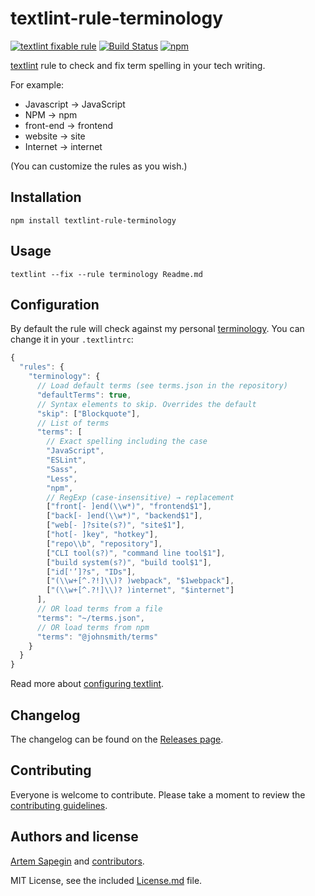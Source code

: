 # textlint-rule-terminology

[![textlint fixable rule](https://img.shields.io/badge/textlint-fixable-green.svg?style=social)](https://textlint.github.io/)
[![Build Status](https://travis-ci.org/sapegin/textlint-rule-terminology.svg)](https://travis-ci.org/sapegin/textlint-rule-terminology)
[![npm](https://img.shields.io/npm/v/textlint-rule-terminology.svg)](https://www.npmjs.com/package/textlint-rule-terminology)

[textlint](https://github.com/textlint/textlint) rule to check and fix term spelling in your tech writing.

For example:

* Javascript → JavaScript
* NPM → npm
* front-end → frontend
* website → site
* Internet → internet

(You can customize the rules as you wish.)

## Installation

```shell
npm install textlint-rule-terminology
```

## Usage

```shell
textlint --fix --rule terminology Readme.md
```

## Configuration

By default the rule will check against my personal [terminology](./terms.json). You can change it in your `.textlintrc`:

```js
{
  "rules": {
    "terminology": {
      // Load default terms (see terms.json in the repository)
      "defaultTerms": true,
      // Syntax elements to skip. Overrides the default
      "skip": ["Blockquote"],
      // List of terms
      "terms": [
        // Exact spelling including the case
        "JavaScript",
        "ESLint",
        "Sass",
        "Less",
        "npm",
        // RegExp (case-insensitive) → replacement
        ["front[- ]end(\\w*)", "frontend$1"],
        ["back[- ]end(\\w*)", "backend$1"],
        ["web[- ]?site(s?)", "site$1"],
        ["hot[- ]key", "hotkey"],
        ["repo\\b", "repository"],
        ["CLI tool(s?)", "command line tool$1"],
        ["build system(s?)", "build tool$1"],
        ["id['’]?s", "IDs"],
        ["(\\w+[^.?!]\\)? )webpack", "$1webpack"],
        ["(\\w+[^.?!]\\)? )internet", "$internet"]
      ],
      // OR load terms from a file
      "terms": "~/terms.json",
      // OR load terms from npm
      "terms": "@johnsmith/terms"
    }
  }
}
```

Read more about [configuring textlint](https://github.com/textlint/textlint/blob/master/docs/configuring.md).

## Changelog

The changelog can be found on the [Releases page](https://github.com/sapegin/textlint-rule-terminology/releases).

## Contributing

Everyone is welcome to contribute. Please take a moment to review the [contributing guidelines](Contributing.md).

## Authors and license

[Artem Sapegin](http://sapegin.me) and [contributors](https://github.com/sapegin/textlint-rule-terminology/graphs/contributors).

MIT License, see the included [License.md](License.md) file.
